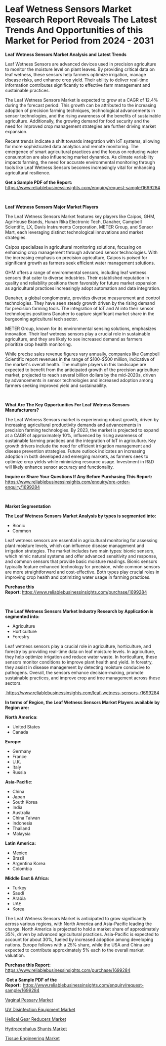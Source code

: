 <p><h1>Leaf Wetness Sensors Market Research Report Reveals The Latest Trends And Opportunities of this Market for Period from 2024 - 2031</h1></p><p><strong>Leaf Wetness Sensors Market Analysis and Latest Trends</strong></p>
<p><p>Leaf Wetness Sensors are advanced devices used in precision agriculture to monitor the moisture level on plant leaves. By providing critical data on leaf wetness, these sensors help farmers optimize irrigation, manage disease risks, and enhance crop yield. Their ability to deliver real-time information contributes significantly to effective farm management and sustainable practices.</p><p>The Leaf Wetness Sensors Market is expected to grow at a CAGR of 12.4% during the forecast period. This growth can be attributed to the increasing adoption of precision farming techniques, technological advancements in sensor technologies, and the rising awareness of the benefits of sustainable agriculture. Additionally, the growing demand for food security and the need for improved crop management strategies are further driving market expansion. </p><p>Recent trends indicate a shift towards integration with IoT systems, allowing for more sophisticated data analytics and remote monitoring. The emergence of smart agricultural practices and the focus on reducing water consumption are also influencing market dynamics. As climate variability impacts farming, the need for accurate environmental monitoring through tools like Leaf Wetness Sensors becomes increasingly vital for enhancing agricultural resilience.</p></p>
<p><strong>Get a Sample PDF of the Report:&nbsp;</strong> <a href="https://www.reliablebusinessinsights.com/enquiry/request-sample/1699284?utm_campaign=1676&utm_medium=2&utm_source=Github&utm_content=ia&utm_term=20102024&utm_id=leaf-wetness-sensors">https://www.reliablebusinessinsights.com/enquiry/request-sample/1699284</a></p>
<p>&nbsp;</p>
<p><strong>Leaf Wetness Sensors Major Market Players</strong></p>
<p><p>The Leaf Wetness Sensors Market features key players like Caipos, GHM, AgriHouse Brands, Hunan Rika Electronic Tech, Danaher, Campbell Scientific, LX, Davis Instruments Corporation, METER Group, and Sensor Mart, each leveraging distinct technological innovations and market strategies.</p><p>Caipos specializes in agricultural monitoring solutions, focusing on enhancing crop management through advanced sensor technologies. With the increasing emphasis on precision agriculture, Caipos is poised for significant growth as farmers seek efficient water management solutions.</p><p>GHM offers a range of environmental sensors, including leaf wetness sensors that cater to diverse industries. Their established reputation in quality and reliability positions them favorably for future market expansion as agricultural practices increasingly adopt automation and data integration.</p><p>Danaher, a global conglomerate, provides diverse measurement and control technologies. They have seen steady growth driven by the rising demand for precision farming tools. The integration of IoT and AI into their sensor technologies positions Danaher to capture significant market share in the burgeoning agricultural tech sector.</p><p>METER Group, known for its environmental sensing solutions, emphasizes innovation. Their leaf wetness sensors play a crucial role in sustainable agriculture, and they are likely to see increased demand as farmers prioritize crop health monitoring. </p><p>While precise sales revenue figures vary annually, companies like Campbell Scientific report revenues in the range of $100-$500 million, indicative of the market's overall health. The multiple players in this landscape are expected to benefit from the anticipated growth of the precision agriculture market, projected to reach several billion dollars by the mid-2020s, driven by advancements in sensor technologies and increased adoption among farmers seeking improved yield and sustainability.</p></p>
<p>&nbsp;</p>
<p><strong>What Are The Key Opportunities For Leaf Wetness Sensors Manufacturers?</strong></p>
<p><p>The Leaf Wetness Sensors market is experiencing robust growth, driven by increasing agricultural productivity demands and advancements in precision farming technologies. By 2023, the market is projected to expand at a CAGR of approximately 10%, influenced by rising awareness of sustainable farming practices and the integration of IoT in agriculture. Key growth drivers include the need for efficient irrigation management and disease prevention strategies. Future outlook indicates an increasing adoption in both developed and emerging markets, as farmers seek to optimize crop yields while minimizing resource usage. Investment in R&D will likely enhance sensor accuracy and functionality.</p></p>
<p><strong>Inquire or Share Your Questions If Any Before Purchasing This Report:</strong> <a href="https://www.reliablebusinessinsights.com/enquiry/pre-order-enquiry/1699284?utm_campaign=1676&utm_medium=2&utm_source=Github&utm_content=ia&utm_term=20102024&utm_id=leaf-wetness-sensors">https://www.reliablebusinessinsights.com/enquiry/pre-order-enquiry/1699284</a></p>
<p>&nbsp;</p>
<p><strong>Market Segmentation</strong></p>
<p><strong>The Leaf Wetness Sensors Market Analysis by types is segmented into:</strong></p>
<p><ul><li>Bionic</li><li>Common</li></ul></p>
<p><p>Leaf wetness sensors are essential in agricultural monitoring for assessing plant moisture levels, which can influence disease management and irrigation strategies. The market includes two main types: bionic sensors, which mimic natural systems and offer advanced sensitivity and response, and common sensors that provide basic moisture readings. Bionic sensors typically feature enhanced technology for precision, while common sensors are more straightforward and cost-effective. Both types play crucial roles in improving crop health and optimizing water usage in farming practices.</p></p>
<p><strong>Purchase this Report:&nbsp;</strong><a href="https://www.reliablebusinessinsights.com/purchase/1699284?utm_campaign=1676&utm_medium=2&utm_source=Github&utm_content=ia&utm_term=20102024&utm_id=leaf-wetness-sensors">https://www.reliablebusinessinsights.com/purchase/1699284</a></p>
<p>&nbsp;</p>
<p><strong>The Leaf Wetness Sensors Market Industry Research by Application is segmented into:</strong></p>
<p><ul><li>Agriculture</li><li>Horticulture</li><li>Forestry</li></ul></p>
<p><p>Leaf wetness sensors play a crucial role in agriculture, horticulture, and forestry by providing real-time data on leaf moisture levels. In agriculture, they help optimize irrigation and reduce water waste. In horticulture, these sensors monitor conditions to improve plant health and yield. In forestry, they assist in disease management by detecting moisture conducive to pathogens. Overall, the sensors enhance decision-making, promote sustainable practices, and improve crop and tree management across these sectors.</p></p>
<p><a href="https://www.reliablebusinessinsights.com/leaf-wetness-sensors-r1699284?utm_campaign=1676&utm_medium=2&utm_source=Github&utm_content=ia&utm_term=20102024&utm_id=leaf-wetness-sensors">&nbsp;https://www.reliablebusinessinsights.com/leaf-wetness-sensors-r1699284</a></p>
<p><strong>In terms of Region, the Leaf Wetness Sensors Market Players available by Region are:</strong></p>
<p>
    <p> <strong> North America: </strong>
        <ul>
            <li>United States</li>
            <li>Canada</li>
        </ul>
        </p> 
    <p> <strong> Europe: </strong>
        <ul>
            <li>Germany</li>
            <li>France</li>
            <li>U.K.</li>
            <li>Italy</li>
            <li>Russia</li>
        </ul>
        </p> 
    <p> <strong> Asia-Pacific: </strong>
        <ul>
            <li>China</li>
            <li>Japan</li>
            <li>South Korea</li>
            <li>India</li>
            <li>Australia</li>
            <li>China Taiwan</li>
            <li>Indonesia</li>
            <li>Thailand</li>
            <li>Malaysia</li>
        </ul>
        </p> 
    <p> <strong> Latin America: </strong>
        <ul>
            <li>Mexico</li>
            <li>Brazil</li>
            <li>Argentina Korea</li>
            <li>Colombia</li>
        </ul>
        </p> 
    <p> <strong> Middle East & Africa: </strong>
        <ul>
            <li>Turkey</li>
            <li>Saudi</li>
            <li>Arabia</li>
            <li>UAE</li>
            <li>Korea</li>
        </ul>
    </p>
    </p>
<p><p>The Leaf Wetness Sensors Market is anticipated to grow significantly across various regions, with North America and Asia-Pacific leading the charge. North America is projected to hold a market share of approximately 35%, driven by advanced agricultural practices. Asia-Pacific is expected to account for about 30%, fueled by increased adoption among developing nations. Europe follows with a 25% share, while the USA and China are expected to contribute approximately 5% each to the overall market valuation.</p></p>
<p><strong>Purchase this Report: </strong><a href="https://www.reliablebusinessinsights.com/purchase/1699284?utm_campaign=1676&utm_medium=2&utm_source=Github&utm_content=ia&utm_term=20102024&utm_id=leaf-wetness-sensors">https://www.reliablebusinessinsights.com/purchase/1699284</a></p>
<p>&nbsp;<strong>Get a Sample PDF of the Report:&nbsp;&nbsp;</strong><a href="https://www.reliablebusinessinsights.com/enquiry/request-sample/1699284?utm_campaign=1676&utm_medium=2&utm_source=Github&utm_content=ia&utm_term=20102024&utm_id=leaf-wetness-sensors">https://www.reliablebusinessinsights.com/enquiry/request-sample/1699284</a></p>
<p><strong></strong></p>
<p><p><a href="https://www.linkedin.com/pulse/in-depth-vaginal-pessary-market-review-size-share-11cagr-qttle?utm_campaign=1676&utm_medium=2&utm_source=Github&utm_content=ia&utm_term=20102024&utm_id=leaf-wetness-sensors">Vaginal Pessary Market</a></p><p><a href="https://www.linkedin.com/pulse/global-uv-disinfection-equipment-market-sector2024-2031-enbee?utm_campaign=1676&utm_medium=2&utm_source=Github&utm_content=ia&utm_term=20102024&utm_id=leaf-wetness-sensors">UV Disinfection Equipment Market</a></p><p><a href="https://www.linkedin.com/pulse/helical-gear-reducers-industry-analysis-report-market-x6b2e?utm_campaign=1676&utm_medium=2&utm_source=Github&utm_content=ia&utm_term=20102024&utm_id=leaf-wetness-sensors">Helical Gear Reducers Market</a></p><p><a href="https://www.linkedin.com/pulse/disruption-innovation-hydrocephalus-shunts-industry-market-hp4re?utm_campaign=1676&utm_medium=2&utm_source=Github&utm_content=ia&utm_term=20102024&utm_id=leaf-wetness-sensors">Hydrocephalus Shunts Market</a></p><p><a href="https://www.linkedin.com/pulse/tissue-engineering-market-industry-trends-forecast-period-hv3ye?utm_campaign=1676&utm_medium=2&utm_source=Github&utm_content=ia&utm_term=20102024&utm_id=leaf-wetness-sensors">Tissue Engineering Market</a></p></p>